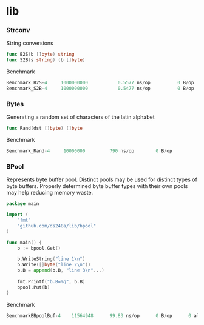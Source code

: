 # lib

### Strconv
String conversions
```go
func B2S(b []byte) string
func S2B(s string) (b []byte)
```

Benchmark
```go
Benchmark_B2S-4   	1000000000	         0.5577 ns/op	       0 B/op	       0 allocs/op
Benchmark_S2B-4   	1000000000	         0.5477 ns/op	       0 B/op	       0 allocs/o
```


### Bytes
Generating a random set of characters of the latin alphabet
```go
func Rand(dst []byte) []byte
```

Benchmark
```go
Benchmark_Rand-4   	 10000000	      790 ns/op	       0 B/op	       0 allocs/op
```


### BPool
Represents byte buffer pool.
Distinct pools may be used for distinct types of byte buffers.
Properly determined byte buffer types with their own pools may help reducing memory waste.

```go
package main

import (
	"fmt"
	"github.com/ds248a/lib/bpool"
)

func main() {
	b := bpool.Get()

	b.WriteString("line 1\n")
	b.Write([]byte("line 2\n"))
	b.B = append(b.B, "line 3\n"...)
	
	fmt.Printf("b.B=%q", b.B)
	bpool.Put(b)
}
```

Benchmark
```go
BenchmarkBBpoolBuf-4   	11564948	  99.83 ns/op	   0 B/op	   0 allocs/op
```
